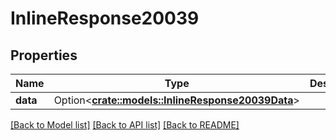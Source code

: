 # InlineResponse20039

## Properties

Name | Type | Description | Notes
------------ | ------------- | ------------- | -------------
**data** | Option<[**crate::models::InlineResponse20039Data**](inline_response_200_39_data.md)> |  | [optional]

[[Back to Model list]](../README.md#documentation-for-models) [[Back to API list]](../README.md#documentation-for-api-endpoints) [[Back to README]](../README.md)


